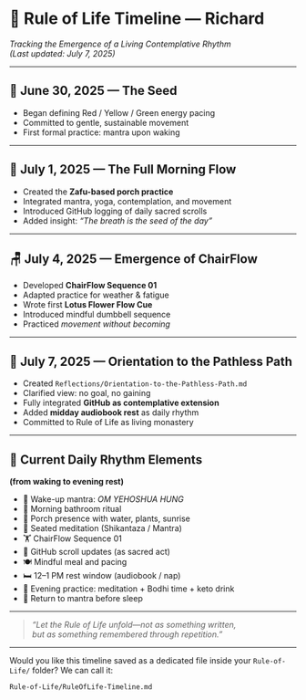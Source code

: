 # 🧭 Rule of Life Timeline — Richard  
*Tracking the Emergence of a Living Contemplative Rhythm*  
*(Last updated: July 7, 2025)*

---

## 🌱 June 30, 2025 — The Seed  
- Began defining Red / Yellow / Green energy pacing  
- Committed to gentle, sustainable movement  
- First formal practice: mantra upon waking

---

## 🌅 July 1, 2025 — The Full Morning Flow  
- Created the **Zafu-based porch practice**  
- Integrated mantra, yoga, contemplation, and movement  
- Introduced GitHub logging of daily sacred scrolls  
- Added insight: *“The breath is the seed of the day”*

---

## 🪑 July 4, 2025 — Emergence of ChairFlow  
- Developed **ChairFlow Sequence 01**  
- Adapted practice for weather & fatigue  
- Wrote first **Lotus Flower Flow Cue**  
- Introduced mindful dumbbell sequence  
- Practiced *movement without becoming*

---

## 📖 July 7, 2025 — Orientation to the Pathless Path  
- Created `Reflections/Orientation-to-the-Pathless-Path.md`  
- Clarified view: no goal, no gaining  
- Fully integrated **GitHub as contemplative extension**  
- Added **midday audiobook rest** as daily rhythm  
- Committed to Rule of Life as living monastery

---

## 📅 Current Daily Rhythm Elements  
**(from waking to evening rest)**

- 🛌 Wake-up mantra: *OM YEHOSHUA HUNG*  
- 🚿 Morning bathroom ritual  
- 🌄 Porch presence with water, plants, sunrise  
- 🧘 Seated meditation (Shikantaza / Mantra)  
- 🏋️ ChairFlow Sequence 01  
- 🧾 GitHub scroll updates (as sacred act)  
- 🍽️ Mindful meal and pacing  
- 🛏️ 12–1 PM rest window (audiobook / nap)  
- 🌙 Evening practice: meditation + Bodhi time + keto drink  
- 🌌 Return to mantra before sleep

---

> *“Let the Rule of Life unfold—not as something written,  
but as something remembered through repetition.”*

---

Would you like this timeline saved as a dedicated file inside your `Rule-of-Life/` folder? We can call it:

```plaintext
Rule-of-Life/RuleOfLife-Timeline.md
